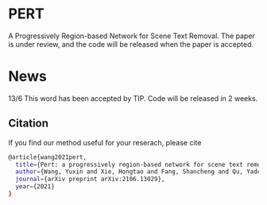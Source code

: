 # PERT
A Progressively Region-based Network for Scene Text Removal. The paper is under review, and the code will be released when the paper is accepted.

# News
13/6 This word has been accepted by TIP. Code will be released in 2 weeks.

## Citation
If you find our method useful for your reserach, please cite
```bash
@article{wang2021pert,
  title={Pert: a progressively region-based network for scene text removal},
  author={Wang, Yuxin and Xie, Hongtao and Fang, Shancheng and Qu, Yadong and Zhang, Yongdong},
  journal={arXiv preprint arXiv:2106.13029},
  year={2021}
}
```
